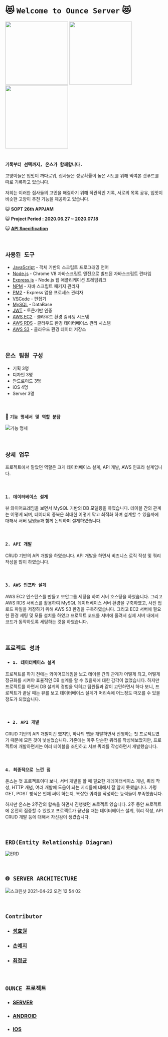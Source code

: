 # :heart_eyes_cat: `Welcome to Ounce Server` :heart_eyes_cat:

<div>
 <img src="https://user-images.githubusercontent.com/45676906/87784220-d8f44180-c870-11ea-9821-9ea4a09e8b26.jpg" width="200" height="200">
 <img src="https://user-images.githubusercontent.com/55784772/87793259-f977c800-c87f-11ea-816e-bc99f55c040d.png" width="200" height="200">
 <img src="https://user-images.githubusercontent.com/45676906/87784325-02ad6880-c871-11ea-9008-5e7f6cc57a04.jpg" width="200" height="200">
 
</div>
<br>

### `기록부터 선택까지, 온스가 함께합니다.`

고양이들은 입맛이 까다로워, 집사들은 성공확률이 높은 시도를 위해 먹여본 캣푸드를 따로 기록하고 있습니다. 

저희는 이러한 집사들의 고민을 해결하기 위해 직관적인 기록, 서로의 목록 공유, 입맛이 비슷한 고양이 추천 기능을 제공하고 있습니다.


:smiley_cat: <b>SOPT 26th APPJAM</b>

:smiley_cat: <b>Project Period : 2020.06.27 ~ 2020.07.18</b>

:smiley_cat: <b>[API Specification](https://github.com/We-are-Ounce/OUNCE_Server/wiki)</b>

<br>

## `사용된 도구`

- [JavaScript]() - 객체 기반의 스크립트 프로그래밍 언어
- [Node.js]() - Chrome V8 자바스크립트 엔진으로 빌드된 자바스크립트 런타임
- [Express.js]() - Node.js 웹 애플리케이션 프레임워크
- [NPM]() - 자바 스크립트 패키지 관리자
- [PM2]() - Express 앱용 프로세스 관리자
- [VSCode]() - 편집기
- [MySQL]() - DataBase
- [JWT]() - 토큰기반 인증
- [AWS EC2]() - 클라우드 환경 컴퓨팅 시스템
- [AWS RDS]() - 클라우드 환경 데이터베이스 관리 시스템
- [AWS S3]() - 클라우드 환경 데이터 저장소

<br>

## `온스 팀원 구성`

- 기획 3명
- 디자인 3명
- 안드로이드 3명
- iOS 4명
- Server 3명

<br>

### :open_file_folder: `기능 명세서 및 역할 분담`

![기능 명세](https://user-images.githubusercontent.com/55784772/87781603-eeb33800-c86b-11ea-9570-c3549c04fe34.PNG)

<br>

## `상세 업무`

프로젝트에서 맡았던 역할은 크게 데이터베이스 설계, API 개발, AWS 인프라 설계입니다. 

<br>

### `1. 데이터베이스 설계`

뷰 와이어프레임을 보면서 MySQL 기반의 DB 모델링을 하였습니다. 테이블 간의 관계는 어떻게 되며, 데이터의 중복은 최대한 어떻게 막고 최적화 하며 설계할 수 있을까에 대해서 서버 팀원들과 함께 논의하며 설계하였습니다. 

<br>

### `2. API 개발`

CRUD 기반의 API 개발을 하였습니다. API 개발을 하면서 비즈니스 로직 작성 및 쿼리 작성을 많이 하였습니다. 

<br>

### `3. AWS 인프라 설계`

AWS EC2 인스턴스를 만들고 보안그룹 세팅을 하여 서버 호스팅을 하였습니다. 그리고 AWS RDS 서비스를 활용하여 MySQL 데이터베이스 서버 환경을 구축하였고, 사진 업로드 파일을 저장하기 위해 AWS S3 환경을 구축하였습니다. 그리고 EC2 서버에 필요한 환경 세팅 및 모듈 설치를 하였고 프로젝트 코드를 서버에 올려서 실제 서버 내에서 코드가 동작하도록 세팅하는 것을 하였습니다. 

<br>

## `프로젝트 성과`

- ### `1. 데이터베이스 설계`

프로젝트를 하기 전에는 와이어프레임을 보고 테이블 간의 관계가 어떻게 되고, 어떻게 정규화를 시켜야 효율적인 DB 설계를 할 수 있을까에 대한 감각이 없었습니다. 하지만 프로젝트를 하면서 DB 설계의 경험을 익히고 팀원들과 같이 고민하면서 하다 보니, 프로젝트가 끝날 때는 뷰를 보고 데이터베이스 설계가 머리속에 어느정도 떠오를 수 있을 정도가 되었습니다. 

<br>

- ### `2. API 개발`

CRUD 기반의 API 개발이긴 했지만, 하나의 앱을 개발하면서 진행하는 첫 프로젝트였기 때문에 모든 것이 낯설었습니다. 기존에는 아주 단순한 쿼리를 작성해보았지만, 프로젝트에 개발하면서는 여러 테이블을 조인하고 서브 쿼리를 작성하면서 개발했습니다. 

<br>

### `4. 최종적으로 느낀 점`

온스는 첫 프로젝트이다 보니, 서버 개발을 할 때 필요한 개데이터베이스 개념, 퀴리 작성, HTTP 개념, 여러 개발에 도움이 되는 지식들에 대해서 잘 알지 못했습니다. 가령 GET, POST 방식은 언제 써야 하는지, 복잡한 쿼리를 작성하는 능력들이 부족했습니다. 

하지만 온스는 2주간의 합숙을 하면서 진행했던 프로젝트 였습니다. 2주 동안 프로젝트에 온전히 집중할 수 있었고 프로젝트가 끝났을 때는 데이터베이스 설계, 쿼리 작성, API CRUD 개발 등에 대해서 자신감이 생겼습니다. 

<br>

## `ERD(Entity Relationship Diagram)`

![ERD](https://user-images.githubusercontent.com/55784772/87702220-18208500-c7d4-11ea-8e54-f83f972f1d83.PNG)

<br>

## `🌐 SERVER ARCHITECTURE`


![스크린샷 2021-04-22 오전 12 54 02](https://user-images.githubusercontent.com/45676906/115583862-3e47f800-a305-11eb-8dde-f32c4788c49f.png)


<br>

## `Contributor`

- ### [정효원](https://github.com/Jeong-Hyowon)
- ### [손예지](https://github.com/yezgoget)
- ### [최정균](https://github.com/wjdrbs96)


<br>

## `OUNCE 프로젝트`
- ### [SERVER](https://github.com/We-are-Ounce/OUNCE_Server)
- ### [ANDROID](https://github.com/We-are-Ounce/OUNCE_Android)
- ### [IOS](https://github.com/We-are-Ounce/OUNCE_iOS)